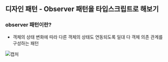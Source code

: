 <!-- @format -->

## 디자인 패턴 - Observer 패턴을 타입스크립트로 해보기

### observer 패턴이란?

-   객체의 상태 변화에 따라 다른 객체의 상태도 연동되도록 일대 다 객체 의존 관계를 구성하는 패턴

![캡처](https://user-images.githubusercontent.com/47150127/132450804-8a5c7a5f-e43b-4e3e-8e32-a116113642f8.PNG)
